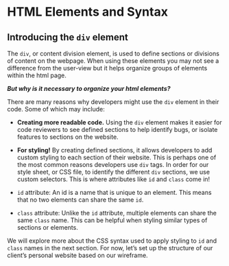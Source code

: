 # HTML Elements and Syntax
## Introducing the `div` element

The `div`, or content division element, is used to define sections or divisions of content on the webpage. When using these elements you may not see a difference from the user-view but it helps organize groups of elements within the html page.

**_But why is it necessary to organize your html elements?_**

There are many reasons why developers might use the `div` element in their code. Some of which may include:

- **Creating more readable code.** Using the `div` element makes it easier for code reviewers to see defined sections to help identify bugs, or isolate features to sections on the website.
- **For styling!** By creating defined sections, it allows developers to add custom styling to each section of their website. This is perhaps one of the most common reasons developers use `div` tags.
In order for our style sheet, or CSS file, to identify the different `div` sections, we use custom selectors. This is where attributes like `id` and `class` come in!

- `id` attribute: An id is a name that is  unique to an element. This means that no two elements can share the same `id`.
- `class` attribute: Unlike the `id` attribute, multiple elements can share the same `class` name. This can be helpful when styling similar types of sections or elements.

We will explore more about the CSS syntax used to apply styling to `id` and `class` names in the next section. For now, let’s set up the structure of our client’s personal website based on our wireframe.